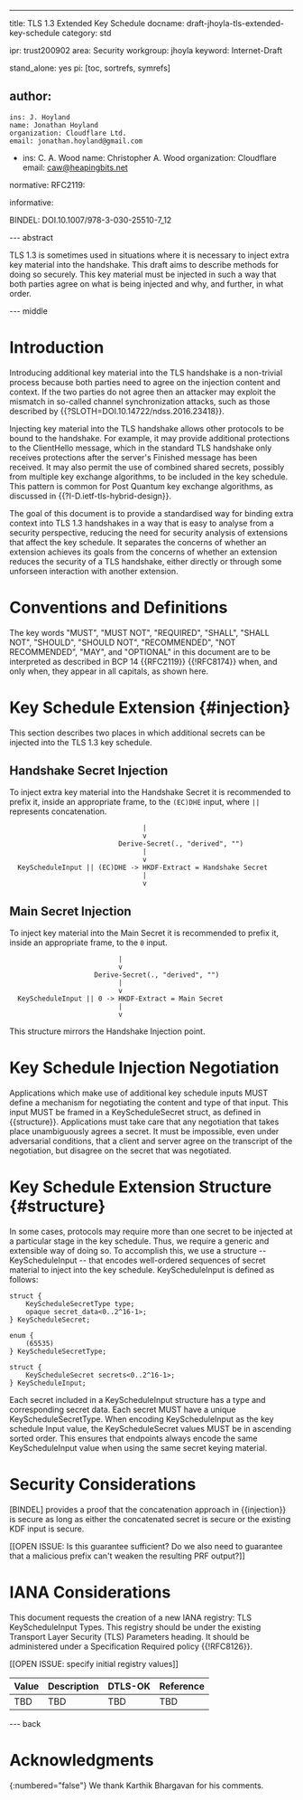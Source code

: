 ---
title: TLS 1.3 Extended Key Schedule
docname: draft-jhoyla-tls-extended-key-schedule
category: std

ipr: trust200902
area: Security
workgroup: jhoyla
keyword: Internet-Draft

stand_alone: yes
pi: [toc, sortrefs, symrefs]

author:
  -
    ins: J. Hoyland
    name: Jonathan Hoyland
    organization: Cloudflare Ltd.
    email: jonathan.hoyland@gmail.com
  -
    ins: C. A. Wood
    name: Christopher A. Wood
    organization: Cloudflare
    email: caw@heapingbits.net

normative:
  RFC2119:

informative:

  BINDEL: DOI.10.1007/978-3-030-25510-7_12


--- abstract

TLS 1.3 is sometimes used in situations where it is necessary to inject extra
key material into the handshake. This draft aims to describe methods for doing
so securely. This key material must be injected in such a way that both parties
agree on what is being injected and why, and further, in what order.

--- middle

# Introduction

Introducing additional key material into the TLS handshake is a non-trivial
process because both parties need to agree on the injection content and context.
If the two parties do not agree then an attacker may exploit the mismatch in
so-called channel synchronization attacks, such as those described by
{{?SLOTH=DOI.10.14722/ndss.2016.23418}}.

Injecting key material into the TLS handshake allows other protocols to be bound
to the handshake. For example, it may provide additional protections to the
ClientHello message, which in the standard TLS handshake only receives
protections after the server's Finished message has been received. It may also
permit the use of combined shared secrets, possibly from multiple key exchange
algorithms, to be included in the key schedule. This pattern is common for Post
Quantum key exchange algorithms, as discussed in
{{?I-D.ietf-tls-hybrid-design}}.

The goal of this document is to provide a standardised way for binding extra
context into TLS 1.3 handshakes in a way that is easy to analyse from a security
perspective, reducing the need for security analysis of extensions that affect
the key schedule. It separates the concerns of whether an extension achieves its
goals from the concerns of whether an extension reduces the security of a TLS
handshake, either directly or through some unforseen interaction with another
extension.

# Conventions and Definitions

The key words "MUST", "MUST NOT", "REQUIRED", "SHALL", "SHALL NOT", "SHOULD",
"SHOULD NOT", "RECOMMENDED", "NOT RECOMMENDED", "MAY", and "OPTIONAL" in this
document are to be interpreted as described in BCP 14 {{RFC2119}} {{!RFC8174}}
when, and only when, they appear in all capitals, as shown here.

# Key Schedule Extension {#injection}

This section describes two places in which additional secrets can be injected
into the TLS 1.3 key schedule.

## Handshake Secret Injection

To inject extra key material into the Handshake Secret it is recommended to
prefix it, inside an appropriate frame, to the `(EC)DHE` input, where `||`
represents concatenation.

~~~
                                 |
                                 v
                           Derive-Secret(., "derived", "")
                                 |
                                 v
  KeyScheduleInput || (EC)DHE -> HKDF-Extract = Handshake Secret
                                 |
                                 v
~~~

## Main Secret Injection

To inject key material into the Main Secret it is recommended to prefix it,
inside an appropriate frame, to the `0` input.

~~~
                           |
                           v
                     Derive-Secret(., "derived", "")
                           |
                           v
  KeyScheduleInput || 0 -> HKDF-Extract = Main Secret
                           |
                           v
~~~

This structure mirrors the Handshake Injection point.

# Key Schedule Injection Negotiation

Applications which make use of additional key schedule inputs MUST define a
mechanism for negotiating the content and type of that input.  This input MUST
be framed in a KeyScheduleSecret struct, as defined in {{structure}}.
Applications must take care that any negotiation that takes place unambiguously
agrees a secret. It must be impossible, even under adversarial conditions, that
a client and server agree on the transcript of the negotiation, but disagree on
the secret that was negotiated.

# Key Schedule Extension Structure {#structure}

In some cases, protocols may require more than one secret to be injected at a
particular stage in the key schedule. Thus, we require a generic and extensible
way of doing so.  To accomplish this, we use a structure -- KeyScheduleInput --
that encodes well-ordered sequences of secret material to inject into the key
schedule. KeyScheduleInput is defined as follows:

~~~
struct {
    KeyScheduleSecretType type;
    opaque secret_data<0..2^16-1>;
} KeyScheduleSecret;

enum {
    (65535)
} KeyScheduleSecretType;

struct {
    KeyScheduleSecret secrets<0..2^16-1>;
} KeyScheduleInput;
~~~

Each secret included in a KeyScheduleInput structure has a type and
corresponding secret data.  Each secret MUST have a unique
KeyScheduleSecretType. When encoding KeyScheduleInput as the key schedule Input
value, the KeyScheduleSecret values MUST be in ascending sorted order. This
ensures that endpoints always encode the same KeyScheduleInput value when using
the same secret keying material.

# Security Considerations

[BINDEL] provides a proof that the concatenation approach in {{injection}} is
secure as long as either the concatenated secret is secure or the existing KDF
input is secure.

[[OPEN ISSUE: Is this guarantee sufficient? Do we also need to guarantee that a malicious prefix can't weaken the resulting PRF output?]]

# IANA Considerations

This document requests the creation of a new IANA registry: TLS KeyScheduleInput Types.
This registry should be under the existing Transport Layer Security (TLS) Parameters
heading. It should be administered under a Specification Required policy {{!RFC8126}}.

[[OPEN ISSUE: specify initial registry values]]

| Value  | Description      | DTLS-OK | Reference |
|:-------|:-----------------|:--------|:----------|
| TBD    | TBD              | TBD     | TBD       |

--- back

# Acknowledgments
{:numbered="false"}
We thank Karthik Bhargavan for his comments.
